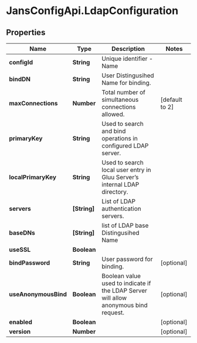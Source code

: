 # JansConfigApi.LdapConfiguration

## Properties

Name | Type | Description | Notes
------------ | ------------- | ------------- | -------------
**configId** | **String** | Unique identifier - Name | 
**bindDN** | **String** | User Distingusihed Name for binding. | 
**maxConnections** | **Number** | Total number of simultaneous connections allowed. | [default to 2]
**primaryKey** | **String** | Used to search and bind operations in configured LDAP server. | 
**localPrimaryKey** | **String** | Used to search local user entry in Gluu Server’s internal LDAP directory. | 
**servers** | **[String]** | List of LDAP authentication servers. | 
**baseDNs** | **[String]** | list of LDAP base Distingusihed Name | 
**useSSL** | **Boolean** |  | 
**bindPassword** | **String** | User password for binding. | [optional] 
**useAnonymousBind** | **Boolean** | Boolean value used to indicate if the LDAP Server will allow anonymous bind request. | [optional] 
**enabled** | **Boolean** |  | [optional] 
**version** | **Number** |  | [optional] 


